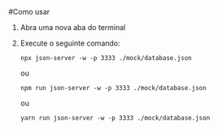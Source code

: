 #Como usar

1. Abra uma nova aba do terminal
2. Execute o seguinte comando:

   ```
   npx json-server -w -p 3333 ./mock/database.json
   ```

   ou

   ```
   npm run json-server -w -p 3333 ./mock/database.json
   ```

   ou

   ```
   yarn run json-server -w -p 3333 ./mock/database.json
   ```
